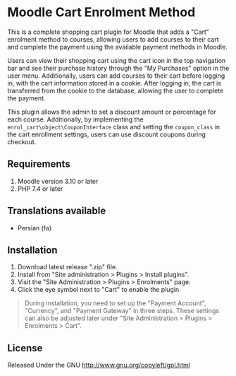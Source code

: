 # Moodle Cart Enrolment Method

This is a complete shopping cart plugin for Moodle that adds a "Cart" enrolment
method to courses, allowing users to add courses to their cart and complete the
payment using the available payment methods in Moodle.

Users can view their shopping cart using the cart icon in the top navigation bar 
and see their purchase history through the "My Purchases" option in the user menu.
Additionally, users can add courses to their cart before logging in, with the cart 
information stored in a cookie. After logging in, the cart is transferred from the 
cookie to the database, allowing the user to complete the payment.

This plugin allows the admin to set a discount amount or percentage for each course. 
Additionally, by implementing the `enrol_cart\object\CouponInterface` class and setting 
the `coupon_class` in the cart enrollment settings, users can use discount coupons during 
checkout.


## Requirements
1. Moodle version 3.10 or later
2. PHP 7.4 or later


## Translations available
- Persian (fa)


## Installation
1. Download latest release ".zip" file.
2. Install from "Site administration > Plugins > Install plugins".
3. Visit the "Site Administration > Plugins > Enrolments" page.
4. Click the eye symbol next to "Cart" to enable the plugin.

> During installation, you need to set up the "Payment Account", "Currency", and
> "Payment Gateway" in three steps. These settings can also be adjusted later under
> "Site Administration > Plugins > Enrolments > Cart".


## License
Released Under the GNU http://www.gnu.org/copyleft/gpl.html